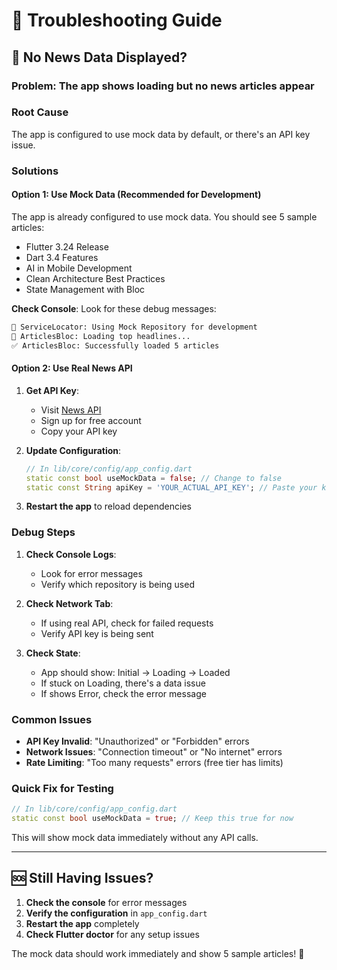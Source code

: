 # 🔧 Troubleshooting Guide

## 🚨 **No News Data Displayed?**

### **Problem**: The app shows loading but no news articles appear

### **Root Cause**

The app is configured to use mock data by default, or there's an API key issue.

### **Solutions**

#### **Option 1: Use Mock Data (Recommended for Development)**

The app is already configured to use mock data. You should see 5 sample articles:

- Flutter 3.24 Release
- Dart 3.4 Features  
- AI in Mobile Development
- Clean Architecture Best Practices
- State Management with Bloc

**Check Console**: Look for these debug messages:

```bash
🔧 ServiceLocator: Using Mock Repository for development
🔄 ArticlesBloc: Loading top headlines...
✅ ArticlesBloc: Successfully loaded 5 articles
```

#### **Option 2: Use Real News API**

1. **Get API Key**:
   - Visit [News API](https://newsapi.org/)
   - Sign up for free account
   - Copy your API key

2. **Update Configuration**:

   ```dart
   // In lib/core/config/app_config.dart
   static const bool useMockData = false; // Change to false
   static const String apiKey = 'YOUR_ACTUAL_API_KEY'; // Paste your key
   ```

3. **Restart the app** to reload dependencies

### **Debug Steps**

1. **Check Console Logs**:
   - Look for error messages
   - Verify which repository is being used

2. **Check Network Tab**:
   - If using real API, check for failed requests
   - Verify API key is being sent

3. **Check State**:
   - App should show: Initial → Loading → Loaded
   - If stuck on Loading, there's a data issue
   - If shows Error, check the error message

### **Common Issues**

- **API Key Invalid**: "Unauthorized" or "Forbidden" errors
- **Network Issues**: "Connection timeout" or "No internet" errors  
- **Rate Limiting**: "Too many requests" errors (free tier has limits)

### **Quick Fix for Testing**

```dart
// In lib/core/config/app_config.dart
static const bool useMockData = true; // Keep this true for now
```

This will show mock data immediately without any API calls.

---

## 🆘 **Still Having Issues?**

1. **Check the console** for error messages
2. **Verify the configuration** in `app_config.dart`
3. **Restart the app** completely
4. **Check Flutter doctor** for any setup issues

The mock data should work immediately and show 5 sample articles! 🚀
